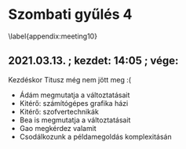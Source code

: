 # Szombati gyűlés 4
\label{appendix:meeting10}

## 2021.03.13. ; kezdet: 14:05 ; vége:

Kezdéskor Titusz még nem jött meg :(

 - Ádám megmutatja a változtatásait
 - Kitérő: számítógépes grafika házi
 - Kitérő: szofvertechnikák
 - Bea is megmutatja a változtatásait
 - Gao megkérdez valamit
 - Csodálkozunk a példamegoldás komplexitásán
